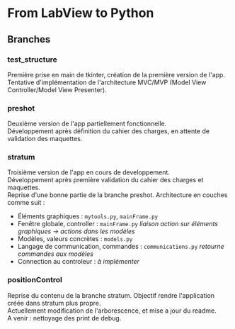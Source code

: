 # From LabView to Python

## Branches
### test_structure
Première prise en main de tkinter, création de la première version de l'app. Tentative d'implémentation de l'architecture MVC/MVP (Model View Controller/Model View Presenter).
### preshot
Deuxième version de l'app partiellement fonctionnelle.  
Développement après définition du cahier des charges, en attente de validation des maquettes.
### stratum
Troisième version de l'app en cours de developpement.  
Développement après première validation du cahier des charges et maquettes.  
Reprise d'une bonne partie de la branche preshot. Architecture en couches comme suit :
- Éléments graphiques : `mytools.py`, `mainFrame.py`
- Fenêtre globale, controller : `mainFrame.py` *liaison action sur éléments graphiques -> actions dans les modèles*
- Modèles, valeurs concrètes : `models.py`
- Langage de communication, commandes : `communications.py` *retourne commandes aux modèles*
- Connection au controleur : *à implémenter* 
### positionControl
Reprise du contenu de la branche stratum. Objectif rendre l'application créée dans stratum plus propre.  
Actuellement modification de l'arborescence, et mise a jour du readme.  
A venir : nettoyage des print de debug.